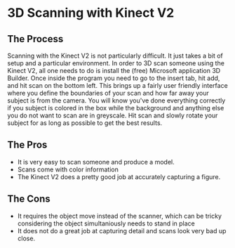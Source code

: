 # 3D Scanning with Kinect V2

## The Process
Scanning with the Kinect V2 is not particularly difficult. It just takes a bit of setup and a particular environment. In order to 3D scan someone using the Kinect V2, all one needs to do is install the (free) Microsoft application 3D Builder. Once inside the program you need to go to the insert tab, hit add, and hit scan on the bottom left. This brings up a fairly user friendly interface where you define the boundaries of your scan and how far away your subject is from the camera. You will know you've done everything correctly if you subject is colored in the box while the background and anything else you do not want to scan are in greyscale. Hit scan and slowly rotate your subject for as long as possible to get the best results. 

## The Pros
* It is very easy to scan someone and produce a model.
* Scans come with color information
* The Kinect V2 does a pretty good job at accurately capturing a figure. 

## The Cons
* It requires the object move instead of the scanner, which can be tricky considering the object simultaniously needs to stand in place
* It does not do a great job at capturing detail and scans look very bad up close.
